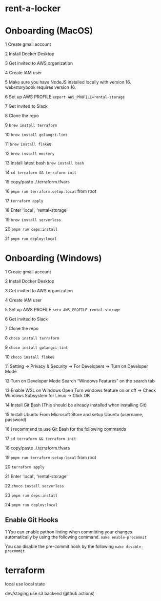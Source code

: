 # rent-a-locker

# Onboarding (MacOS)

1 Create gmail account

2 Install Docker Desktop

3 Get invited to AWS organization

4 Create IAM user

5 Make sure you have NodeJS installed locally with version 16. web/storybook requires version 16.

6 Set up AWS PROFILE
`export AWS_PROFILE=rental-storage`

7 Get invited to Slack

8 Clone the repo

9 `brew install terraform`

10 `brew install golangci-lint`

11 `brew install flake8`

12 `brew install mockery`

13 Install latest bash
`brew install bash`

14 `cd terraform && terraform init`

15 copy/paste ./.terraform.tfvars

16 `pnpm run terraform:setup:local` from root

17 `terraform apply`

18 Enter 'local', 'rental-storage'

19 `brew install serverless`

20 `pnpm run deps:install`

21 `pnpm run deploy:local`

# Onboarding (Windows)

1 Create gmail account

2 Install Docker Desktop

3 Get invited to AWS organization

4 Create IAM user

5 Set up AWS PROFILE
`setx AWS_PROFILE rental-storage`

6 Get invited to Slack

7 Clone the repo

8 `choco install terraform`

9 `choco install golangci-lint`

10 `choco install flake8`

11 Setting → Privacy & Security → For Developers → Turn on Developer Mode

12 Turn on Developer Mode
Search “Windows Features” on the search tab

13 Enable WSL on Windows
Open Turn windows feature on or off → Check Windows Subsystem for Linux → Click OK

14 Install Git Bash (This should be already installed when installing Git)

15 Install Ubuntu From Microsoft Store and setup Ubuntu (username, password)

16 I recommend to use Git Bash for the following commands

17 `cd terraform && terraform init`

18 copy/paste ./.terraform.tfvars

19 `pnpm run terraform:setup:local` from root

20 `terraform apply`

21 Enter 'local', 'rental-storage'

22 `choco install serverless`

23 `pnpm run deps:install`

24 `pnpm run deploy:local`

## Enable Git Hooks

1 You can enable python linting when committing your changes automatically by using the following command.
`make enable-precommit`

You can disable the pre-commit hook by the following
`make disable-precommit`

# terraform

local
use local state

dev/staging
use s3 backend (github actions)
